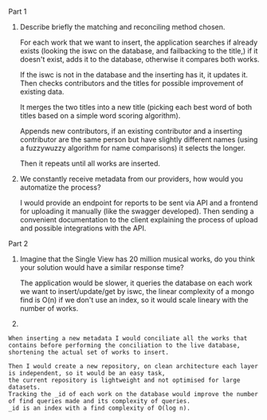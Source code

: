 Part 1

1. Describe briefly the matching and reconciling method chosen.

    For each work that we want to insert, the application searches if already exists (looking the iswc on the database, and failbacking to the title,) 
    if it doesn't exist, adds it to the database, otherwise it compares both works.
    
    If the iswc is not in the database and the inserting has it, it updates it.
    Then checks contributors and the titles for possible improvement of existing data.
    
    It merges the two titles into a new title (picking each best word of both titles based on a simple word scoring algorithm).
    
    Appends new contributors, if an existing contributor and a inserting contributor are the same person but have slightly different names
    (using a fuzzywuzzy algorithm for name comparisons) it selects the longer.
    
    Then it repeats until all works are inserted.

2. We constantly receive metadata from our providers, how would
you automatize the process?
    
    I would provide an endpoint for reports to be sent via API and a frontend for uploading it manually (like the swagger developed).
    Then sending a convenient documentation to the client explaining the process of upload and possible integrations with the API.
    

Part 2

1. Imagine that the Single View has 20 million musical works, do you think your solution would have a similar response time?
    
    The application would be slower, it queries the database on each work we want to insert/update/get by iswc, 
    the linear complexity of a mongo find is O(n) if we don't use an index, so it would scale lineary with the number of works.

2.
    
    When inserting a new metadata I would conciliate all the works that contains before performing the conciliation to the live database, 
    shortening the actual set of works to insert.
    
    Then I would create a new repository, on clean architecture each layer is independent, so it would be an easy task,
    the current repository is lightweight and not optimised for large datasets.
    Tracking the _id of each work on the database would improve the number of find queries made and its complexity of queries.
    _id is an index with a find complexity of O(log n).
